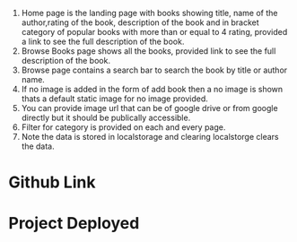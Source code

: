 1. Home page is the landing page with books showing title, name of the author,rating of the book, description of the book and in bracket category of popular books with more than or equal to 4 rating, provided a link to see the full description of the book.
2. Browse Books page shows all the books, provided link to see the full description of the book.
3. Browse page contains a search bar to search the book by title or author name.
4. If no image is added in the form of add book then a no image is shown thats a default static image for no image provided.
5. You can provide image url that can be of google drive or from google directly but it should be publically accessible.
6. Filter for category is provided on each and every page.
7. Note the data is stored in localstorage and clearing localstorge clears the data.

# Github Link

# Project Deployed
